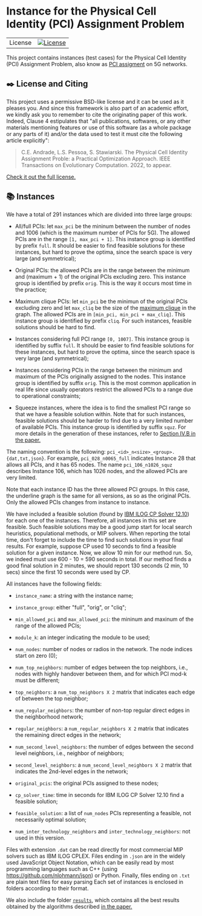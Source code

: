 Instance for the Physical Cell Identity (PCI) Assignment Problem
===============================================================================

<table>
<tr>
  <td>License</td>
  <td>
    <a href="https://github.com/ceandrade/pci_assignment_problem_instances/blob/master/LICENSE.md">
    <img src="https://img.shields.io/badge/license-BSD--like-blue" alt="License" />
    </a>
  </td>
</tr>
</table>

This project contains instances (test cases) for the 
Physical Cell Identity (PCI) Assignment Problem, also know as 
[PCI assigment](http://www.techplayon.com/5g-nr-physical-cell-id-pci-planning)
on 5G networks.

:black_nib: License and Citing
--------------------------------------------------------------------------------

This project uses a permissive BSD-like license and it can be used as it
pleases you. And since this framework is also part of an academic effort, we
kindly ask you to remember to cite the originating paper of this work.
Indeed, Clause 4 estipulates that "all publications, softwares, or any other
materials mentioning features or use of this software (as a whole package or
any parts of it) and/or the data used to test it must cite the following
article explicitly":

> C.E. Andrade, L.S. Pessoa, S. Stawiarski. The Physical Cell Identity
> Assignment Proble: a Practical Optimization Approach. IEEE Transactions
> on Evolutionary Computation. 2022, to appear.

[Check it out the full license.](https://github.com/ceandrade/pci_assignment_problem_instances/blob/master/LICENSE.md)

:books: Instances
-------------------------------------------------------------------------------

We have a total of 291 instances which are divided into three large groups:

- All/full PCIs: let `max_pci` be the mininum between the number of nodes and
  1006 (which is the maximum number of PCIs for 5G). The allowed PCIs are in
  the range `[1, max_pci + 1]`. This instance group is identified by
  prefix `full`. It should be easier to find feasible solutions for these
  instances, but hard to prove the optima, since the search space is very
  large (and symmetrical);

- Original PCIs: the allowed PCIs are in the range between the minimum and
  (maximum + 1) of the original PCIs excluding zero. This instance group is
  identified by prefix `orig`. This is the way it occurs most time in the
  practice;

- Maximum clique PCIs: let `min_pci` be the minimun of the original PCIs
  excluding zero and let `max_cliq` be the size of the
  [maximum clique](https://en.wikipedia.org/wiki/Clique_(graph_theory))
  in the graph. The allowed PCIs are in `[min_pci, min_pci + max_cliq]`.
  This instance group is identified by prefix `cliq`. For such instances,
  feasible solutions should be hard to find.


- Instances considering full PCI range `[0, 1007]`. This instance group is
  identified by suffix `full`. It should be easier to find feasible solutions
  for these instances, but hard to prove the optima, since the search space is
  very large (and symmetrical);

- Instances considering PCIs in the range between the minimum and maximum of
  the PCIs originally assigned to the nodes.  This instance group is identified
  by suffix `orig`.  This is the most common application in real life since
  usually operators restrict the allowed PCIs to a range due to operational
  constraints;

- Squeeze instances, where the idea is to find the smallest PCI range so that
  we have a feasible solution within.  Note that for such instances, feasible
  solutions should be harder to find due to a very limited number of available
  PCIs. This instance group is identified by suffix `squz`.  For more details
  in the generation of these instances, refer to
  [Section IV.B in the paper.](http://dx.doi.org) 

The naming convention is the following:
`pci_<id>_n<size>_<group>.{dat,txt,json}`.
For example, `pci_028_n0065_full`
indicates Instance 28 that allows all PCIs, and it has 65 nodes. The name
`pci_106_n1026_squz` describes Instance 106, which has 1026 nodes, and the
allowed PCIs are very limited.

Note that each instance ID has the three allowed PCI groups. In this case,
the underline graph is the same for all versions, as so as the original PCIs.
Only the allowed PCIs changes from instance to instance.

We have included a feasible solution (found by
[IBM ILOG CP Solver 12.10](https://www.ibm.com/products/ilog-cplex-optimization-studio))
for each one of the instances.
Therefore, all instances in this set are feasible. Such feasible solutions may
be a good jump start for local search heuristics, populational methods, or MIP
solvers. When reporting the total time, don't forget to include the time to
find such solutions in your final results. For example, suppose CP used 10
seconds to find a feasible solution for a given instance. Now, we allow 10 min
for our method run. So, we indeed must use 600 - 10 = 590 seconds in total. If
our method finds a good final solution in 2 minutes, we should report 130
seconds (2 min, 10 secs) since the first 10 seconds were used by CP.

All instances have the following fields:

- `instance_name`: a string with the instance name;

- `instance_group`: either "full", "orig", or "cliq";

- `min_allowed_pci` and `max_allowed_pci`: the mininum and maxinum of the range
   of the allowed PCIs;

- `module_k`: an integer indicating the module to be used;

- `num_nodes`: number of nodes or radios in the network. The node indices
   start on zero (0);

- `num_top_neighbors`: number of edges between the top neighbors, i.e.,
   nodes with highly handover between them, and for which PCI mod-k must be
   different;

- `top_neighbors`: a `num_top_neighbors X 2` matrix that indicates each edge
  of between the top neighbor;

- `num_regular_neighbors`: the number of non-top regular direct edges in the
  neighborhood network;

- `regular_neighbors`: a `num_regular_neighbors X 2` matrix that indicates
  the remaining direct edges in the network;

- `num_second_level_neighbors`: the number of edges between the second level
  neighbors, i.e., neighbor of neighbors;

- `second_level_neighbors`: a `num_second_level_neighbors X 2` matrix that
  indicates the 2nd-level edges in the network;

- `original_pcis`: the original PCIs assigned to these nodes;

- `cp_solver_time`: time in seconds for IBM ILOG CP Solver 12.10 find a feasible
  solution;

- `feasible_solution`: a list of `num_nodes` PCIs representing a feasible,
  not necessarily optimal solution;

- `num_inter_technology_neighbors` and `inter_technology_neighbors`: not used
  in this version.

Files with extension `.dat` can be read directly for most commercial MIP
solvers such as IBM ILOG CPLEX. Files ending in `.json` are in the widely used
JavaScript Object Notation, which can be easily read by most programming
languages such as C++ (using https://github.com/nlohmann/json) or Python.
Finally, files ending on `.txt` are plain text files for easy parsing
Each set of instances is enclosed in folders according to their format.

We also include the folder [`results`](https://github.com/ceandrade/pci_assignment_problem_instances/blob/master/results), 
which contains all the best results
obtained by the algorithms described [in the paper.](http://dx.doi.org) 

